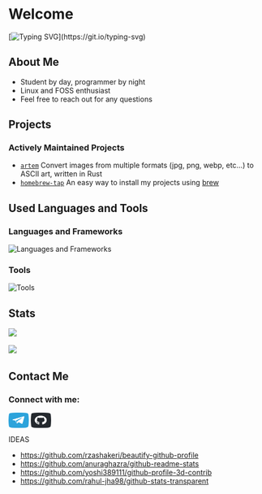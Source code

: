 # Welcome
[![Typing SVG](https://readme-typing-svg.herokuapp.com?center=true&vCenter=true&lines=Hello+World%CD%BE;I'm+Jonathan.)](https://git.io/typing-svg)

## About Me
 - Student by day, programmer by night
 - Linux and FOSS enthusiast
 - Feel free to reach out for any questions

## Projects

### Actively Maintained Projects

 - [`artem`](https://github.com/FineFindus/artem) Convert images from multiple formats (jpg, png, webp, etc…) to ASCII art, written in Rust 
 - [`homebrew-tap`](https://github.com/FineFindus/homebrew-tap) An easy way to install my projects using [brew](https://github.com/Homebrew/brew/)

## Used Languages and Tools
### Languages and Frameworks
![Languages and Frameworks](https://skillicons.dev/icons?i=java,dart,flutter,ts,rust)

### Tools
![Tools](https://skillicons.dev/icons?i=androidstudio,vscode,github,git,bash,linux)

## Stats

![](https://github-readme-stats.vercel.app/api?username=FineFindus)

![](https://github-readme-stats.vercel.app/api/top-langs?username=FineFindus&layout=compact)

## Contact Me

<h3 align="left">Connect with me:</h3>
<p align="left">
<a href="https://t.me/FineFindus" target="blank"><img align="center" src="./assets/telegram.svg" alt="" height="30" width="40" /></a>
<a href="https://github.com/FineFindus/FineFindus/issues/new" target="blank"><img align="center" src="./assets/github.svg" alt="" height="30" width="40" /></a>
</p>

IDEAS
- https://github.com/rzashakeri/beautify-github-profile
- https://github.com/anuraghazra/github-readme-stats
- https://github.com/yoshi389111/github-profile-3d-contrib
- https://github.com/rahul-jha98/github-stats-transparent

